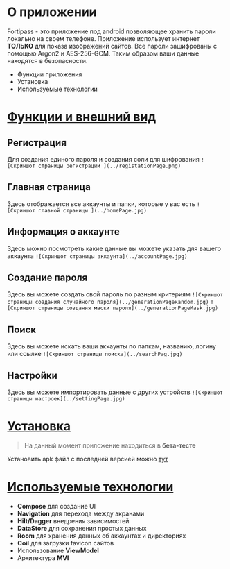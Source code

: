 # О приложении
Fortipass - это приложение под android позволяющее хранить пароли локально на своем телефоне. Приложение использует интернет **ТОЛЬКО** для показа изображений сайтов. Все пароли зашифрованы с помощью Argon2 и AES-256-GCM. Таким образом ваши данные находятся в безопасности.

* <a name="application_functions">Функции приложения</a>
* <a name="download">Установка</a>
* <a name="technologies_used">Используемые технологии</a>

# [Функции и внешний вид](#application_functions)
## Регистрация
Для создания единого пароля и создания соли для шифрования
`![Скриншот страницы регистрации ](../registationPage.png)`
## Главная страница
Здесь отображается все аккаунты и папки, которые у вас есть
`![Скриншот главной страницы ](../homePage.jpg)`
## Информация о аккаунте
Здесь можно посмотреть какие данные вы можете указать для вашего аккаунта
`![Скриншот страницы аккаунта](../accountPage.jpg)`
## Создание пароля
Здесь вы можете создать свой пароль по разным критериям
`![Скриншот страницы создания случайного пароля](../generationPageRandom.jpg)`
`![Скриншот страницы создания маски пароля](../generationPageMask.jpg)`
## Поиск
Здесь вы можете искать ваши аккаунты по папкам, названию, логину или ссылке
`![Скриншот страницы поиска](../searchPag.jpg)`
## Настройки
Здесь вы можете импортировать данные с других устройств
`![Скриншот страницы настроек](../settingPage.jpg)`

# [Установка](#download)
> На данный момент приложение находиться в **бета-тесте**

Установить apk файл с последней версией можно [тут](https://github.com/HOCOKcyber/FortiPass/releases)

# [Используемые технологии](#technologies_used)
* **Compose** для создание UI
* **Navigation** для перехода между экранами
* **Hilt/Dagger** внедрения зависимостей
* **DataStore** для сохранения простых данных
* **Room** для хранения данных об аккаунтах и директориях
* **Coil** для загрузки favicon сайтов
* Использование **ViewModel**
*  Архитектура **MVI**

